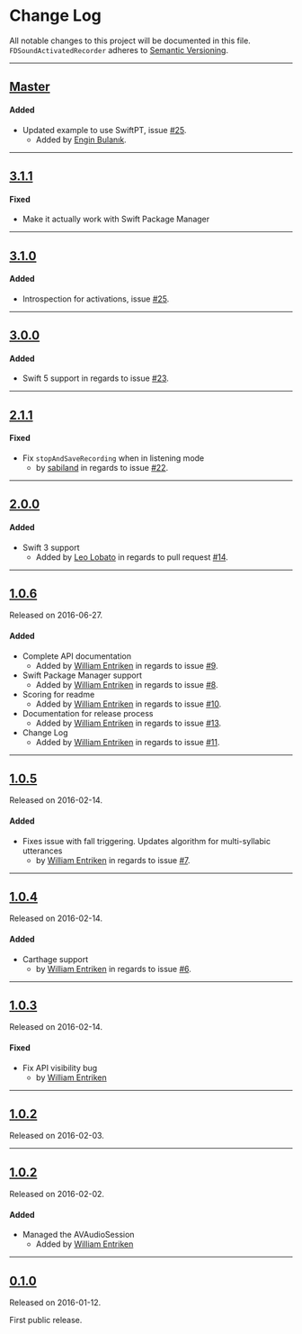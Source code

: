 # Change Log
All notable changes to this project will be documented in this file.
`FDSoundActivatedRecorder` adheres to [Semantic Versioning](http://semver.org/).

---

## [Master](https://github.com/fulldecent/FDSoundActivatedRecorder/compare/3.1.1...master)

#### Added
- Updated example to use SwiftPT, issue [#25](https://github.com/fulldecent/FDSoundActivatedRecorder/issues/30).
  - Added by [Engin Bulanık](https://github.com/fulldecent/FDSoundActivatedRecorder/pull/36).

---

## [3.1.1](https://github.com/fulldecent/FDSoundActivatedRecorder/releases/tag/3.0.0)

#### Fixed
- Make it actually work with Swift Package Manager

---

## [3.1.0](https://github.com/fulldecent/FDSoundActivatedRecorder/releases/tag/3.0.0)

#### Added
- Introspection for activations, issue [#25](https://github.com/fulldecent/FDSoundActivatedRecorder/issues/25).

---

## [3.0.0](https://github.com/fulldecent/FDSoundActivatedRecorder/releases/tag/3.0.0)

#### Added
- Swift 5 support in regards to issue [#23](https://github.com/fulldecent/FDSoundActivatedRecorder/issues/23).

---

## [2.1.1](https://github.com/fulldecent/FDSoundActivatedRecorder/releases/tag/2.1.1)

#### Fixed
- Fix `stopAndSaveRecording` when in listening mode
  -  by [sabiland](https://github.com/sabiland) in regards to issue
  [#22](https://github.com/fulldecent/FDSoundActivatedRecorder/issues/22).

---

## [2.0.0](https://github.com/fulldecent/FDSoundActivatedRecorder/releases/tag/2.0.0)

#### Added
- Swift 3 support
  - Added by [Leo Lobato](https://github.com/leolobato) in regards to pull
    request [#14](https://github.com/fulldecent/FDSoundActivatedRecorder/pull/14).

---

## [1.0.6](https://github.com/fulldecent/FDSoundActivatedRecorder/releases/tag/1.0.6)
Released on 2016-06-27.

#### Added
- Complete API documentation
  - Added by [William Entriken](https://github.com/fulldecent) in regards to issue
  [#9](https://github.com/fulldecent/FDSoundActivatedRecorder/issues/9).
- Swift Package Manager support
  - Added by [William Entriken](https://github.com/fulldecent) in regards to issue
  [#8](https://github.com/fulldecent/FDSoundActivatedRecorder/issues/8).
- Scoring for readme
  - Added by [William Entriken](https://github.com/fulldecent) in regards to issue
  [#10](https://github.com/fulldecent/FDSoundActivatedRecorder/issues/10).
- Documentation for release process
  - Added by [William Entriken](https://github.com/fulldecent) in regards to issue
  [#13](https://github.com/fulldecent/FDSoundActivatedRecorder/issues/13).
- Change Log
  - Added by [William Entriken](https://github.com/fulldecent) in regards to issue
  [#11](https://github.com/fulldecent/FDSoundActivatedRecorder/issues/11).

---

## [1.0.5](https://github.com/fulldecent/FDSoundActivatedRecorder/releases/tag/1.0.5)
Released on 2016-02-14.

#### Added

- Fixes issue with fall triggering. Updates algorithm for multi-syllabic utterances
  -  by [William Entriken](https://github.com/fulldecent) in regards to issue
  [#7](https://github.com/fulldecent/FDSoundActivatedRecorder/issues/7).

---

## [1.0.4](https://github.com/fulldecent/FDSoundActivatedRecorder/releases/tag/1.0.4)
Released on 2016-02-14.

#### Added

- Carthage support
  -  by [William Entriken](https://github.com/fulldecent) in regards to issue
  [#6](https://github.com/fulldecent/FDSoundActivatedRecorder/issues/6).

---

## [1.0.3](https://github.com/fulldecent/FDSoundActivatedRecorder/releases/tag/1.0.3)
Released on 2016-02-14.

#### Fixed

- Fix API visibility bug
  -  by [William Entriken](https://github.com/fulldecent)

---

## [1.0.2](https://github.com/fulldecent/FDSoundActivatedRecorder/releases/tag/1.0.2)
Released on 2016-02-03.

---

## [1.0.2](https://github.com/fulldecent/FDSoundActivatedRecorder/releases/tag/1.0.2)
Released on 2016-02-02.

#### Added
- Managed the AVAudioSession
  - Added by [William Entriken](https://github.com/fulldecent)

---

## [0.1.0](https://github.com/fulldecent/FDSoundActivatedRecorder/releases/tag/0.0.1)
Released on 2016-01-12.

First public release.
